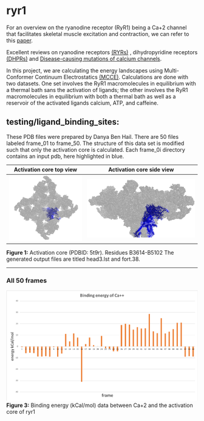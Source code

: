 # ryr1
For an overview on the ryanodine receptor (RyR1) being a Ca+2 channel that facilitates skeletal muscle excitation and contraction, we can refer to this [paper](https://www.ncbi.nlm.nih.gov/pmc/articles/PMC5142848/).

Excellent reviews on ryanodine receptors [(RYRs)](https://www.ncbi.nlm.nih.gov/pmc/articles/PMC3156641/) , dihydropyridine receptors [(DHPRs)](https://www.ncbi.nlm.nih.gov/pubmed/19660468) and [Disease-causing mutations of calcium channels](https://www.tandfonline.com/doi/abs/10.4161/chan.2.3.5950).

In this project, we are calculating the energy landscapes using Multi-Conformer Continuum Electrostatics [(MCCE)](https://sites.google.com/site/mccewiki/home). Calculations are done with two datasets.  One set involves the RyR1 macromolecules in equilibrium with a thermal bath sans the activation of ligands; the other involves the RyR1 macromolecules in equilibrium with both a thermal bath as well as a reservoir of the activated ligands calcium, ATP, and caffeine. 

## testing/ligand_binding_sites:
These PDB files were prepared by Danya Ben Hail.  There are 50 files labeled frame_01 to frame_50.  The structure of this data set is modified such that only the activation core is calculated. Each frame_0i directory contains an input pdb, here highlighted in blue. 

Activation core top view | Activation core side view
------------ | -------------
![AC](input_data/actication_core_top.png) | ![AC](input_data/actication_core_side.png)

**Figure 1:** Activation core (PDBID: 5t9r).  Residues B3614-B5102
The generated output files are titled head3.lst and fort.38. 


---


### All 50 frames
![binding_energy](output_data/binding_energy.png) 
**Figure 3:** Binding energy (kCal/mol) data between Ca+2 and the activation core of ryr1


 
